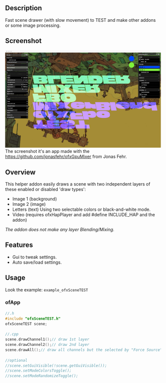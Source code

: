 ## Description
Fast scene drawer (with slow movement) to TEST and make other addons or some image processing.

## Screenshot
![Alt text](/readme_images/screenshot.jpeg?raw=true "MoebiusSurfing")
The screenshot it's an app made with the https://github.com/jonasfehr/ofxGpuMixer from Jonas Fehr.

## Overview
This helper addon easily draws a scene with two independent layers of these enabled or disabled 'draw types':

- Image 1 (background)
- Image 2 (image)
- Letters (text) Using two selectable colors or black-and-white mode.
- Video (requires ofxHapPlayer and add #define INCLUDE_HAP and the addon)

*The addon does not make any layer Blending/Mixing.* 

## Features
- Gui to tweak settings.
- Auto save/load settings.

## Usage
Look the example: ```example_ofxSceneTEST```

### ofApp
```c++
//.h
#include "ofxSceneTEST.h"
ofxSceneTEST scene;

//.cpp
scene.drawChannel1();// draw 1st layer
scene.drawChannel2();// draw 2nd layer
scene.drawAll();// draw all channels but the selected by "Force Source" slider.

//optional
//scene.setGuiVisible(!scene.getGuiVisible());
//scene.setModeColorsToggle();
//scene.setModeRandomizeToggle();
```